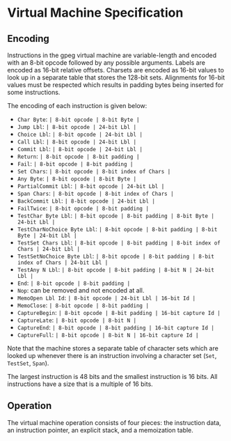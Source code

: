 # Virtual Machine Specification

## Encoding

Instructions in the gpeg virtual machine are variable-length and encoded with
an 8-bit opcode followed by any possible arguments. Labels are encoded as
16-bit relative offsets. Charsets are encoded as 16-bit values to look up in a
separate table that stores the 128-bit sets. Alignments for 16-bit values must
be respected which results in padding bytes being inserted for some
instructions.

The encoding of each instruction is given below:

* `Char Byte`: `| 8-bit opcode | 8-bit Byte |`
* `Jump Lbl`: `| 8-bit opcode | 24-bit Lbl |`
* `Choice Lbl`: `| 8-bit opcode | 24-bit Lbl |`
* `Call Lbl`: `| 8-bit opcode | 24-bit Lbl |`
* `Commit Lbl`: `| 8-bit opcode | 24-bit Lbl |`
* `Return`: `| 8-bit opcode | 8-bit padding |`
* `Fail`: `| 8-bit opcode | 8-bit padding |`
* `Set Chars`: `| 8-bit opcode | 8-bit index of Chars |`
* `Any Byte`: `| 8-bit opcode | 8-bit Byte |`
* `PartialCommit Lbl`: `| 8-bit opcode | 24-bit Lbl |`
* `Span Chars`: `| 8-bit opcode | 8-bit index of Chars |`
* `BackCommit Lbl`: `| 8-bit opcode | 24-bit Lbl |`
* `FailTwice`: `| 8-bit opcode | 8-bit padding |`
* `TestChar Byte Lbl`: `| 8-bit opcode | 8-bit padding | 8-bit Byte | 24-bit Lbl |`
* `TestCharNoChoice Byte Lbl`: `| 8-bit opcode | 8-bit padding | 8-bit Byte | 24-bit Lbl |`
* `TestSet Chars Lbl`: `| 8-bit opcode | 8-bit padding | 8-bit index of Chars | 24-bit Lbl |`
* `TestSetNoChoice Byte Lbl`: `| 8-bit opcode | 8-bit padding | 8-bit index of Chars | 24-bit Lbl |`
* `TestAny N Lbl`: `| 8-bit opcode | 8-bit padding | 8-bit N | 24-bit Lbl |`
* `End`: `| 8-bit opcode | 8-bit padding |`
* `Nop`: can be removed and not encoded at all.
* `MemoOpen Lbl Id`: `| 8-bit opcode | 24-bit Lbl | 16-bit Id |`
* `MemoClose`: `| 8-bit opcode | 8-bit padding |`
* `CaptureBegin`: `| 8-bit opcode | 8-bit padding | 16-bit capture Id |`
* `CaptureLate`: `| 8-bit opcode | 8-bit N |`
* `CaptureEnd`: `| 8-bit opcode | 8-bit padding | 16-bit capture Id |`
* `CaptureFull`: `| 8-bit opcode | 8-bit N | 16-bit capture Id |`

Note that the machine stores a separate table of character sets which are
looked up whenever there is an instruction involving a character set (`Set`,
`TestSet`, `Span`).

The largest instruction is 48 bits and the smallest instruction is 16 bits. All
instructions have a size that is a multiple of 16 bits.

<!-- ## Serialized Format -->
<!--  -->
<!-- When bytecode is serialized, the format used is the following: -->
<!--  -->
<!-- ``` -->
<!-- | 1-byte integer | character sets | 4-byte integer | instruction bytes | -->
<!-- ``` -->
<!--  -->
<!-- * `1-byte integer`: represents the number of sets. -->
<!-- * `character sets`: the character sets used by the program. Each set is a -->
<!--   256-bit integer. -->
<!-- * `4-byte integer`: represents the number of instruction bytes. -->
<!-- * `instruction bytes`: the encoded bytes for each instruction, as described -->
<!--   the previous section. -->

## Operation

The virtual machine operation consists of four pieces: the instruction data, an
instruction pointer, an explicit stack, and a memoization table.
